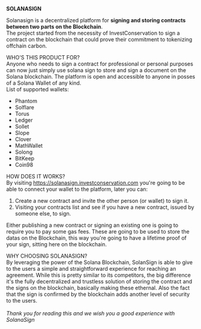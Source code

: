 **SOLANASIGN**

Solanasign is a decentralized platform for <b>signing and storing contracts between two parts on the Blockchain</b>.<br>
The project started from the necessity of InvestConservation to sign a contract on the blockchain that could prove their commitment to tokenizing offchain carbon.

WHO'S THIS PRODUCT FOR?<br>
Anyone who needs to sign a contract for professional or personal purposes can now just simply use solana sign to store and sign a document on the Solana blockchain. The platform is open and accessible to anyone in posses of a Solana Wallet of any kind.<br>
List of supported wallets:

<ul><li>Phantom</li>
<li>Solflare</li>
<li>Torus</li>
<li>Ledger</li>
<li>Sollet</li>
<li>Slope</li>
<li>Clover</li>
<li>MathWallet</li>
<li>Solong</li>
<li>BitKeep</li>
<li>Coin98</li>
</ul>

HOW DOES IT WORKS?<br>
By visiting <a>https://solanasign.investconservation.com</a> you're going to be able to connect your wallet to the platform, later you can:

<ol>
<li>Create a new contract and invite the other person (or wallet) to sign it.</li>
<li>Visiting your contracts list and see if you have a new contract, issued by someone else, to sign.</li>
</ol>

Either publishing a new contract or signing an existing one is going to require you to pay some gas fees. These are going to be used to store the datas on the Blockchain, this way you're going to have a lifetime proof of your sign, sitting here on the blockchain.<br>

WHY CHOOSING SOLANASIGN?<br>
By leveraging the power of the Solana Blockchain, SolanSign is able to give to the users a simple and straightforward experience for reaching an agreement. While this is pretty similar to its competitors, the big difference it's the fully decentralized and trustless solution of storing the contract and the signs on the blockchain, basically making these ethernal. Also the fact that the sign is confirmed by the blockchain adds another level of security to the users.<br>
<br>
<i>Thank you for reading this and we wish you a good experience with SolanaSign</i>
